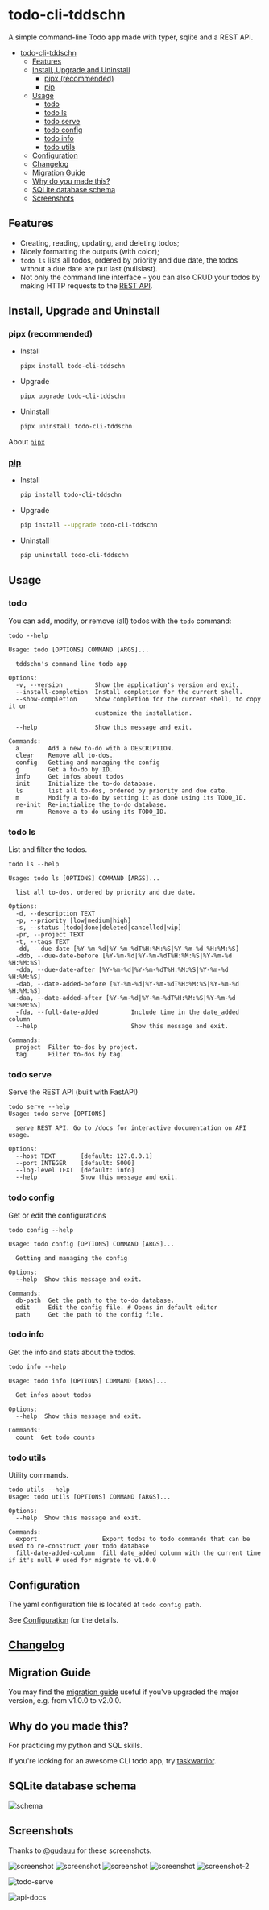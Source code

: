 # todo-cli-tddschn

A simple command-line Todo app made with typer, sqlite and a REST API.

- [todo-cli-tddschn](#todo-cli-tddschn)
  - [Features](#features)
  - [Install, Upgrade and Uninstall](#install-upgrade-and-uninstall)
    - [pipx (recommended)](#pipx-recommended)
    - [pip](#pip)
  - [Usage](#usage)
    - [todo](#todo)
    - [todo ls](#todo-ls)
    - [todo serve](#todo-serve)
    - [todo config](#todo-config)
    - [todo info](#todo-info)
    - [todo utils](#todo-utils)
  - [Configuration](#configuration)
  - [Changelog](#changelog)
  - [Migration Guide](#migration-guide)
  - [Why do you made this?](#why-do-you-made-this)
  - [SQLite database schema](#sqlite-database-schema)
  - [Screenshots](#screenshots)

## Features
- Creating, reading, updating, and deleting todos;
- Nicely formatting the outputs (with color);
- `todo ls` lists all todos, ordered by priority and due date, the todos without a due date are put last (nullslast).
- Not only the command line interface - you can also CRUD your todos by making HTTP requests to the [REST API](#todo-serve).

## Install, Upgrade and Uninstall

### pipx (recommended)
- Install
  ```bash
  pipx install todo-cli-tddschn
  ```
- Upgrade
  ```bash
  pipx upgrade todo-cli-tddschn
  ```
- Uninstall
  ```bash
  pipx uninstall todo-cli-tddschn
  ```

About [`pipx`](https://pypa.github.io/pipx)


### [pip](https://pypi.org/project/todo-cli-tddschn)
- Install
  ```bash
  pip install todo-cli-tddschn
  ```
- Upgrade
  ```bash
  pip install --upgrade todo-cli-tddschn
  ```
- Uninstall
  ```bash
  pip uninstall todo-cli-tddschn
  ```


## Usage

### todo

You can add, modify, or remove (all) todos with the `todo` command:

```
todo --help

Usage: todo [OPTIONS] COMMAND [ARGS]...

  tddschn's command line todo app

Options:
  -v, --version         Show the application's version and exit.
  --install-completion  Install completion for the current shell.
  --show-completion     Show completion for the current shell, to copy it or
                        customize the installation.

  --help                Show this message and exit.

Commands:
  a        Add a new to-do with a DESCRIPTION.
  clear    Remove all to-dos.
  config   Getting and managing the config
  g        Get a to-do by ID.
  info     Get infos about todos
  init     Initialize the to-do database.
  ls       list all to-dos, ordered by priority and due date.
  m        Modify a to-do by setting it as done using its TODO_ID.
  re-init  Re-initialize the to-do database.
  rm       Remove a to-do using its TODO_ID.
```

### todo ls

List and filter the todos.

```
todo ls --help

Usage: todo ls [OPTIONS] COMMAND [ARGS]...

  list all to-dos, ordered by priority and due date.

Options:
  -d, --description TEXT
  -p, --priority [low|medium|high]
  -s, --status [todo|done|deleted|cancelled|wip]
  -pr, --project TEXT
  -t, --tags TEXT
  -dd, --due-date [%Y-%m-%d|%Y-%m-%dT%H:%M:%S|%Y-%m-%d %H:%M:%S]
  -ddb, --due-date-before [%Y-%m-%d|%Y-%m-%dT%H:%M:%S|%Y-%m-%d %H:%M:%S]
  -dda, --due-date-after [%Y-%m-%d|%Y-%m-%dT%H:%M:%S|%Y-%m-%d %H:%M:%S]
  -dab, --date-added-before [%Y-%m-%d|%Y-%m-%dT%H:%M:%S|%Y-%m-%d %H:%M:%S]
  -daa, --date-added-after [%Y-%m-%d|%Y-%m-%dT%H:%M:%S|%Y-%m-%d %H:%M:%S]
  -fda, --full-date-added         Include time in the date_added column
  --help                          Show this message and exit.

Commands:
  project  Filter to-dos by project.
  tag      Filter to-dos by tag.
```

### todo serve

Serve the REST API (built with FastAPI)

```
todo serve --help
Usage: todo serve [OPTIONS]

  serve REST API. Go to /docs for interactive documentation on API usage.

Options:
  --host TEXT       [default: 127.0.0.1]
  --port INTEGER    [default: 5000]
  --log-level TEXT  [default: info]
  --help            Show this message and exit.
```

### todo config

Get or edit the configurations

```
todo config --help

Usage: todo config [OPTIONS] COMMAND [ARGS]...

  Getting and managing the config

Options:
  --help  Show this message and exit.

Commands:
  db-path  Get the path to the to-do database.
  edit     Edit the config file. # Opens in default editor
  path     Get the path to the config file.
```

### todo info

Get the info and stats about the todos.

```
todo info --help

Usage: todo info [OPTIONS] COMMAND [ARGS]...

  Get infos about todos

Options:
  --help  Show this message and exit.

Commands:
  count  Get todo counts
```

### todo utils

Utility commands.

```
todo utils --help
Usage: todo utils [OPTIONS] COMMAND [ARGS]...

Options:
  --help  Show this message and exit.

Commands:
  export                  Export todos to todo commands that can be used to re-construct your todo database
  fill-date-added-column  fill date_added column with the current time if it's null # used for migrate to v1.0.0
```

## Configuration

The yaml configuration file is located at `todo config path`.

See [Configuration](migration.md#migrate-to-v200) for the details.

## [Changelog](CHANGELOG.md)

## Migration Guide

You may find the [migration guide](migration.md) useful if you've upgraded the major version, e.g. from v1.0.0 to v2.0.0.



## Why do you made this?

For practicing my python and SQL skills.

If you're looking for an awesome CLI todo app, try [taskwarrior](https://taskwarrior.org/).
## SQLite database schema

![schema](images/todo-cli-tddschn-erd-v1.png)

## Screenshots

Thanks to [@gudauu](https://github.com/gudauu) for these screenshots.

![screenshot](images/v2/ls-add-modify-info.png)
![screenshot](images/v2/utils-export.png)
![screenshot](images/v2/add-modify-info.png)
![screenshot](images/v2/ls-ddb.png)
![screenshot-2](images/v2/ls.png)

![todo-serve](images/todo-serve.png)

![api-docs](images/api-docs.png)